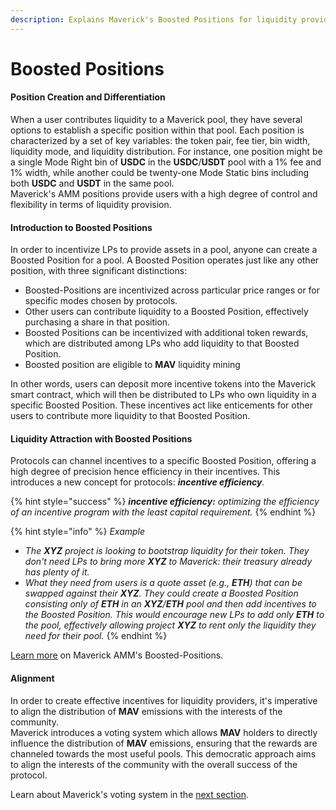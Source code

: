 ```yaml
---
description: Explains Maverick's Boosted Positions for liquidity providers.
---
```


# Boosted Positions

#### Position Creation and Differentiation

When a user contributes liquidity to a Maverick pool, they have several options to establish a specific position within that pool. Each position is characterized by a set of key variables: the token pair, fee tier, bin width, liquidity mode, and liquidity distribution. For instance, one position might be a single Mode Right bin of **USDC** in the **USDC**/**USDT** pool with a 1% fee and 1% width, while another could be twenty-one Mode Static bins including both **USDC** and **USDT** in the same pool. \
Maverick's AMM positions provide users with a high degree of control and flexibility in terms of liquidity provision.

#### Introduction to Boosted Positions

In order to incentivize LPs to provide assets in a pool, anyone can create a Boosted Position for a pool. A Boosted Position operates just like any other position, with three significant distinctions:

* Boosted-Positions are incentivized across particular price ranges or for specific modes chosen by protocols.&#x20;
* Other users can contribute liquidity to a Boosted Position, effectively purchasing a share in that position.&#x20;
* Boosted Positions can be incentivized with additional token rewards, which are distributed among LPs who add liquidity to that Boosted Position.
* Boosted position are eligible to **MAV** liquidity mining

In other words, users can deposit more incentive tokens into the Maverick smart contract, which will then be distributed to LPs who own liquidity in a specific Boosted Position. These incentives act like enticements for other users to contribute more liquidity to that Boosted Position.

#### Liquidity Attraction with Boosted Positions

Protocols can channel incentives to a specific Boosted Position, offering a high degree of precision hence efficiency in their incentives. This introduces a new concept for protocols: _**incentive efficiency**._

{% hint style="success" %}
_**incentive efficiency:** optimizing the efficiency of an incentive program with the least capital requirement._
{% endhint %}

{% hint style="info" %}
_Example_

* _The **XYZ** project is looking to bootstrap liquidity for their token. They don't need LPs to bring more **XYZ** to Maverick: their treasury already has plenty of it._
* _What they need from users is a quote asset (e.g., **ETH**) that can be swapped against their **XYZ**. They could create a Boosted Position consisting only of **ETH** in an **XYZ**/**ETH** pool and then add incentives to the Boosted Position. This would encourage new LPs to add only **ETH** to the pool, effectively allowing project **XYZ** to rent only the liquidity they need for their pool._
{% endhint %}

[Learn more](https://docs.mav.xyz/guides/incentives/understanding-boosted-positions) on Maverick AMM's Boosted-Positions.

#### Alignment

In order to create effective incentives for liquidity providers, it's imperative to align the distribution of **MAV** emissions with the interests of the community. \
Maverick introduces a voting system which allows **MAV** holders to directly influence the distribution of **MAV** emissions, ensuring that the rewards are channeled towards the most useful pools. This democratic approach aims to align the interests of the community with the overall success of the protocol.

Learn about Maverick's voting system in the [next section](vemav.md#understanding-the-ve-governance).

